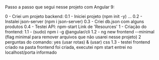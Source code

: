 Passo a passo que segui nesse projeto com Angular 9:

0 - Criei um projeto backend:
	0.1 - Iniciei projeto (npm init -y) …
	0.2 - Instalei json-server (npm i json-server)
	0.3 - Criei db.json com alguns produtos
	0.4 - Testei API:
		npm-start
		Link de 'Resources'
1 - Criação do frontend:
	1.1 - (sudo) npm i -g @angular/cli
	1.2 - ng new frontend --minimal (flag minimal para remover arquivos que não usarei nesse projeto)
		2 perguntas do comando: yes (usar rotas) & (usar) css
	1.3 - testei frontend criado
		na pasta frontend foi criada, executei npm start
		entrei no localhost/porta informado
	
	